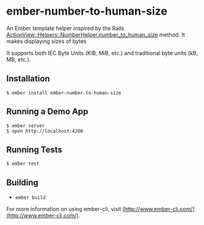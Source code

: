 # ember-number-to-human-size

An Ember template helper inspired by the Rails [ActionView::Helpers::NumberHelper.number_to_human_size](http://api.rubyonrails.org/classes/ActionView/Helpers/NumberHelper.html) method. It makes displaying sizes of bytes

It supports both IEC Byte Units (KiB, MiB, etc.) and traditional byte units (kB, MB, etc.).

## Installation

```
$ ember install ember-number-to-human-size
```

## Running a Demo App

```
$ ember server
$ open http://localhost:4200
```

## Running Tests

```
$ ember test
```


## Building

* `ember build`

For more information on using ember-cli, visit [http://www.ember-cli.com/](http://www.ember-cli.com/).

